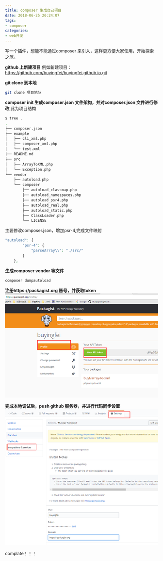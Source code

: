 ```yaml
---
title: composer 生成自己项目 
date: 2018-06-25 20:24:07
tags:
- composer
categories:
- web开发
---
```


写一个插件，想能不能通过composer 来引入，这样更方便大家使用，开始探索之旅。

**github 上新建项目**
例如新建项目：https://github.com/buyingfei/buyingfei.github.io.git

**git clone 到本地**
```bash
git clone 项目地址
```
**composer init 生成composer.json 文件架构，并对composer.json 文件进行修改**
此为项目结构
```bash
$ tree .
.
├── composer.json
├── example
│   ├── cli_xml.php
│   ├── composer_xml.php
│   └── test.xml
├── README.md
├── src
│   ├── ArrayToXML.php
│   └── Exception.php
└── vendor
    ├── autoload.php
    └── composer
        ├── autoload_classmap.php
        ├── autoload_namespaces.php
        ├── autoload_psr4.php
        ├── autoload_real.php
        ├── autoload_static.php
        ├── ClassLoader.php
        └── LICENSE

```
主要修改composer.json，增加psr-4,完成文件映射

```php
"autoload": {
        "psr-4": {
            "parseArray\\": "./src/"
        }
    },
```
**生成composer vendor 等文件**
```bash
composer dumpautoload
```

**注册https://packagist.org 账号，并获取token**
![token 界面](/source/packagisttoken.png)

**完成本地调试后，push  github 服务器，并进行代码同步设置**
![github设置页](/source/githubpack.png)

complate！！！



